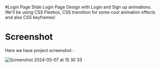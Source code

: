#Login Page Slide
Login Page Design with Login and Sign up animations. We'll be using CSS Flexbox, CSS  transition for some cool animation effects and also CSS keyframes!

# Screenshot
Here we have project screenshot :

![Screenshot 2024-05-07 at 15 30 33](https://github.com/ndridm2/Login-page-Slide/assets/64353589/fa955ae9-b512-41c1-a854-5846bfc71ae0)
